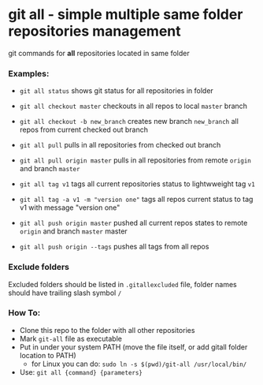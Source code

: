 # git all - simple multiple same folder repositories management
git commands for __all__ repositories located in same folder 

### Examples:

* `git all status` shows git status for all repositories in folder

* `git all checkout master` checkouts in all repos to local `master` branch
* `git all checkout -b new_branch` creates new branch `new_branch` all repos from current checked out branch

* `git all pull` pulls in all repositories from checked out branch
* `git all pull origin master` pulls in all repositories from remote `origin` and branch `master`

* `git all tag v1` tags all current repositories status to lightwweight tag `v1`
* `git all tag -a v1 -m "version one"` tags all repos current status to tag v1 with message "version one"

* `git all push origin master` pushed all current repos states to remote `origin` and branch `master` master
* `git all push origin --tags` pushes all tags from all repos


### Exclude folders 

Excluded folders should be listed in `.gitallexcluded` file, folder names should have trailing slash symbol `/` 

### How To:

* Clone this repo to the folder with all other repositories
* Mark `git-all` file as executable
* Put in under your system PATH (move the file itself, or add gitall folder location to PATH) 
    * for Linux you can do: `sudo ln -s $(pwd)/git-all /usr/local/bin/`
* Use: `git all {command} {parameters}`

